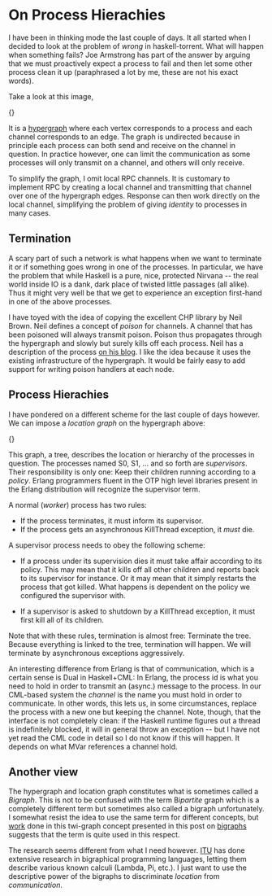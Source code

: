 On Process Hierachies
=====================

I have been in thinking mode the last couple of days. It all started
when I decided to look at the problem of *wrong* in
haskell-torrent. What will happen when something fails? Joe Armstrong
has part of the answer by arguing that we must proactively expect a
process to fail and then let some other process clean it up
(paraphrased a lot by me, these are not his exact words).

Take a look at this image,

{}

It is a [hypergraph](http://en.wikipedia.org/wiki/Hypergraph) where
each vertex corresponds to a process and each channel corresponds to
an edge. The graph is undirected because in principle each process can
both send and receive on the channel in question. In practice however,
one can limit the communication as some processes will only transmit
on a channel, and others will only receive.

To simplify the graph, I omit local RPC channels. It is customary to
implement RPC by creating a local channel and transmitting that
channel over one of the hypergraph edges. Response can then work
directly on the local channel, simplifying the problem of giving
*identity* to processes in many cases.

Termination
-----------

A scary part of such a network is what happens when we want to
terminate it or if something goes wrong in one of the processes. In
particular, we have the problem that while Haskell is a pure, nice,
protected Nirvana -- the real world inside IO is a dank, dark place of
twisted little passages (all alike). Thus it might very well be that
we get to experience an exception first-hand in one of the above
processes.

I have toyed with the idea of copying the excellent CHP library by
Neil Brown. Neil defines a concept of *poison* for channels. A channel
that has been poisoned will always transmit poison. Poison thus
propagates through the hypergraph and slowly but surely kills off each
process. Neil has a description of the process
[on his blog](http://chplib.wordpress.com/2009/09/30/poison-concurrent-termination/). I
like the idea because it uses the existing infrastructure of the
hypergraph. It would be fairly easy to add support for writing poison
handlers at each node.

Process Hierachies
------------------

I have pondered on a different scheme for the last couple of days
however. We can impose a *location graph* on the hypergraph above:

{}

This graph, a tree, describes the location or hierarchy of the
processes in question. The processes named S0, S1, ... and so forth
are *supervisors*. Their responsibility is only one: Keep their
children running according to a *policy*. Erlang programmers fluent in
the OTP high level libraries present in the Erlang distribution will
recognize the supervisor term.

A normal (*worker*) process has two rules:

  - If the process terminates, it must inform its supervisor.
  - If the process gets an asynchronous KillThread exception, it
      *must* die.

A supervisor process needs to obey the following scheme:

  - If a process under its supervision dies it must take affair
    according to its policy. This may mean that it kills off all
    other children and reports back to its supervisor for
    instance. Or it may mean that it simply restarts the process
    that got killed. What happens is dependent on the policy we
    configured the supervisor with.

  - If a supervisor is asked to shutdown by a KillThread exception,
    it must first kill all of its children.

Note that with these rules, termination is almost free: Terminate the
tree. Because everything is linked to the tree, termination will
happen. We will terminate by asynchronous exceptions aggressively.

An interesting difference from Erlang is that of communication, which
is a certain sense is Dual in Haskell+CML: In Erlang,
the process id is what you need to hold in order to transmit an
(async.) message to the process. In our CML-based system the *channel*
is the name you must hold in order to communicate. In other words,
this lets us, in some circumstances, replace the process with a new
one but keeping the channel. Note, though, that the interface is not
completely clean: if the Haskell runtime figures out a thread is
indefinitely blocked, it will in general throw an exception -- but I
have not yet read the CML code in detail so I do not know if this will
happen. It depends on what MVar references a channel hold.

Another view
------------

The hypergraph and location graph constitutes what is sometimes called
a *Bigraph*. This is not to be confused with the term Bi*partite*
graph which is a completely different term but sometimes also called a
bigraph unfortunately. I somewhat resist the idea to use the same term
for different concepts, but
[work](http://www.itu.dk/~mikkelbu/research/bigraphsbib/index.html)
done in this twi-graph concept presented in this post on
[bigraphs](http://www.itu.dk/research/pls/wiki/index.php/A_Brief_Introduction_To_Bigraphs)
suggests that the term is quite used in this respect.

The research seems different from what I need
however. [ITU](http://www.itu.dk) has done extensive research in
bigraphical programming languages, letting them describe various known
calculi (Lambda, Pi, etc.). I just want to use the descriptive power
of the bigraphs to discriminate *location* from *communication*.


